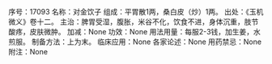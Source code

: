 序号：17093
名称：对金饮子
组成：平胃散1两，桑白皮（炒）1两。
出处：《玉机微义》卷十二。
主治：脾胃受湿，腹胀，米谷不化，饮食不进，身体沉重，肢节酸疼，皮肤微肿。
加减：None
功效：None
用法用量：每服2-3钱，加生姜，水煎服。
制备方法：上为末。
临床应用：None
各家论述：None
用药禁忌：None
附注：None
